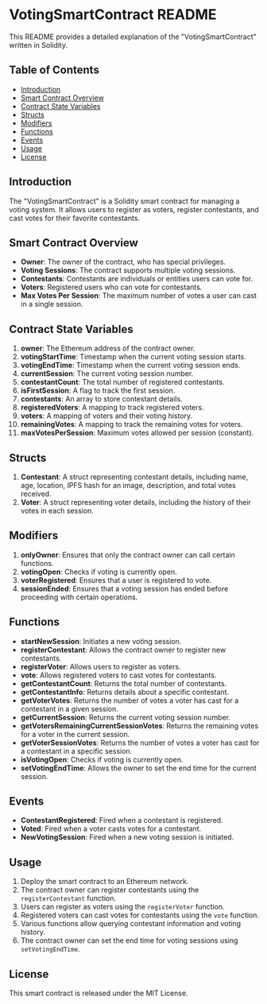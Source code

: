 # VotingSmartContract README

This README provides a detailed explanation of the "VotingSmartContract" written in Solidity.

## Table of Contents

- [Introduction](#introduction)
- [Smart Contract Overview](#smart-contract-overview)
- [Contract State Variables](#contract-state-variables)
- [Structs](#structs)
- [Modifiers](#modifiers)
- [Functions](#functions)
- [Events](#events)
- [Usage](#usage)
- [License](#license)

## Introduction

The "VotingSmartContract" is a Solidity smart contract for managing a voting system. It allows users to register as voters, register contestants, and cast votes for their favorite contestants.

## Smart Contract Overview

- **Owner**: The owner of the contract, who has special privileges.
- **Voting Sessions**: The contract supports multiple voting sessions.
- **Contestants**: Contestants are individuals or entities users can vote for.
- **Voters**: Registered users who can vote for contestants.
- **Max Votes Per Session**: The maximum number of votes a user can cast in a single session.

## Contract State Variables

1. **owner**: The Ethereum address of the contract owner.
2. **votingStartTime**: Timestamp when the current voting session starts.
3. **votingEndTime**: Timestamp when the current voting session ends.
4. **currentSession**: The current voting session number.
5. **contestantCount**: The total number of registered contestants.
6. **isFirstSession**: A flag to track the first session.
7. **contestants**: An array to store contestant details.
8. **registeredVoters**: A mapping to track registered voters.
9. **voters**: A mapping of voters and their voting history.
10. **remainingVotes**: A mapping to track the remaining votes for voters.
11. **maxVotesPerSession**: Maximum votes allowed per session (constant).

## Structs

1. **Contestant**: A struct representing contestant details, including name, age, location, IPFS hash for an image, description, and total votes received.
2. **Voter**: A struct representing voter details, including the history of their votes in each session.

## Modifiers

1. **onlyOwner**: Ensures that only the contract owner can call certain functions.
2. **votingOpen**: Checks if voting is currently open.
3. **voterRegistered**: Ensures that a user is registered to vote.
4. **sessionEnded**: Ensures that a voting session has ended before proceeding with certain operations.

## Functions

- **startNewSession**: Initiates a new voting session.
- **registerContestant**: Allows the contract owner to register new contestants.
- **registerVoter**: Allows users to register as voters.
- **vote**: Allows registered voters to cast votes for contestants.
- **getContestantCount**: Returns the total number of contestants.
- **getContestantInfo**: Returns details about a specific contestant.
- **getVoterVotes**: Returns the number of votes a voter has cast for a contestant in a given session.
- **getCurrentSession**: Returns the current voting session number.
- **getVotersRemainingCurrentSessionVotes**: Returns the remaining votes for a voter in the current session.
- **getVoterSessionVotes**: Returns the number of votes a voter has cast for a contestant in a specific session.
- **isVotingOpen**: Checks if voting is currently open.
- **setVotingEndTime**: Allows the owner to set the end time for the current session.

## Events

- **ContestantRegistered**: Fired when a contestant is registered.
- **Voted**: Fired when a voter casts votes for a contestant.
- **NewVotingSession**: Fired when a new voting session is initiated.

## Usage

1. Deploy the smart contract to an Ethereum network.
2. The contract owner can register contestants using the `registerContestant` function.
3. Users can register as voters using the `registerVoter` function.
4. Registered voters can cast votes for contestants using the `vote` function.
5. Various functions allow querying contestant information and voting history.
6. The contract owner can set the end time for voting sessions using `setVotingEndTime`.

## License

This smart contract is released under the MIT License.

